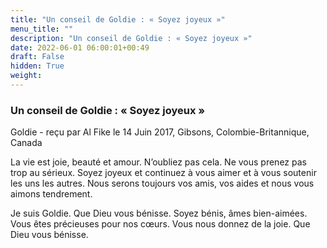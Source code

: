 ```yaml
---
title: "Un conseil de Goldie : « Soyez joyeux »"
menu_title: ""
description: "Un conseil de Goldie : « Soyez joyeux »"
date: 2022-06-01 06:00:01+00:49
draft: False
hidden: True
weight:
---
```

### Un conseil de Goldie : « Soyez joyeux »

Goldie - reçu par Al Fike le 14 Juin 2017, Gibsons, Colombie-Britannique, Canada

La vie est joie, beauté et amour. N’oubliez pas cela. Ne vous prenez pas trop au sérieux. Soyez joyeux et continuez à vous aimer et à vous soutenir les uns les autres. Nous serons toujours vos amis, vos aides et nous vous aimons tendrement.

Je suis Goldie. Que Dieu vous bénisse. Soyez bénis, âmes bien-aimées. Vous êtes précieuses pour nos cœurs. Vous nous donnez de la joie. Que Dieu vous bénisse.
